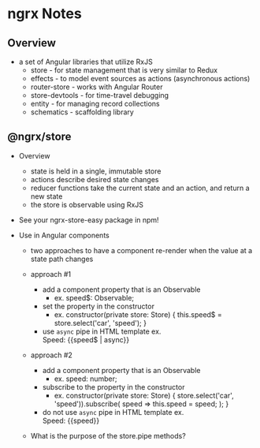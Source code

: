 # ngrx Notes

## Overview

- a set of Angular libraries that utilize RxJS
  - store - for state management that is very similar to Redux
  - effects - to model event sources as actions (asynchronous actions)
  - router-store - works with Angular Router
  - store-devtools - for time-travel debugging
  - entity - for managing record collections
  - schematics - scaffolding library

## @ngrx/store

- Overview

  - state is held in a single, immutable store
  - actions describe desired state changes
  - reducer functions take the current state and an action,
    and return a new state
  - the store is observable using RxJS

- See your ngrx-store-easy package in npm!

- Use in Angular components

  - two approaches to have a component re-render
    when the value at a state path changes
  - approach #1
    - add a component property that is an Observable
      - ex. speed$: Observable<number>;
    - set the property in the constructor
      - ex. constructor(private store: Store<AppState>) {
        this.speed$ = store.select('car', 'speed');
        }
    - use `async` pipe in HTML template
      ex. <div>Speed: {{speed$ | async}}</div>
  - approach #2

    - add a component property that is an Observable
      - ex. speed: number;
    - subscribe to the property in the constructor
      - ex. constructor(private store: Store<AppState>) {
        store.select('car', 'speed')).subscribe(
        speed => this.speed = speed;
        );
        }
    - do not use `async` pipe in HTML template
      ex. <div>Speed: {{speed}}</div>

  - What is the purpose of the store.pipe methods?
